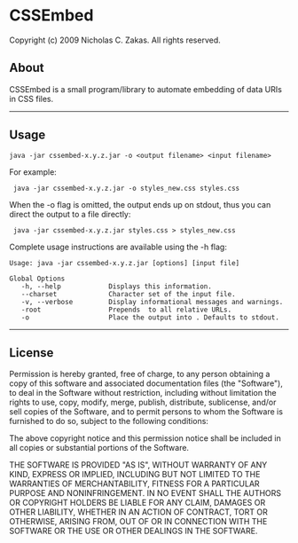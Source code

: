 # CSSEmbed
Copyright (c) 2009 Nicholas C. Zakas. All rights reserved.

## About

CSSEmbed is a small program/library to automate embedding of data URIs in
CSS files.

---

## Usage

    java -jar cssembed-x.y.z.jar -o <output filename> <input filename>

For example:

     java -jar cssembed-x.y.z.jar -o styles_new.css styles.css

When the -o flag is omitted, the output ends up on stdout, thus you can direct the output to a file directly:

     java -jar cssembed-x.y.z.jar styles.css > styles_new.css

Complete usage instructions are available using the -h flag:

    Usage: java -jar cssembed-x.y.z.jar [options] [input file]

    Global Options
       -h, --help            Displays this information.
       --charset             Character set of the input file.
       -v, --verbose         Display informational messages and warnings.
       -root                 Prepends  to all relative URLs.
       -o                    Place the output into . Defaults to stdout.

---

## License

Permission is hereby granted, free of charge, to any person obtaining a copy
of this software and associated documentation files (the "Software"), to deal
in the Software without restriction, including without limitation the rights
to use, copy, modify, merge, publish, distribute, sublicense, and/or sell
copies of the Software, and to permit persons to whom the Software is
furnished to do so, subject to the following conditions:

The above copyright notice and this permission notice shall be included in
all copies or substantial portions of the Software.

THE SOFTWARE IS PROVIDED "AS IS", WITHOUT WARRANTY OF ANY KIND, EXPRESS OR
IMPLIED, INCLUDING BUT NOT LIMITED TO THE WARRANTIES OF MERCHANTABILITY,
FITNESS FOR A PARTICULAR PURPOSE AND NONINFRINGEMENT. IN NO EVENT SHALL THE
AUTHORS OR COPYRIGHT HOLDERS BE LIABLE FOR ANY CLAIM, DAMAGES OR OTHER
LIABILITY, WHETHER IN AN ACTION OF CONTRACT, TORT OR OTHERWISE, ARISING FROM,
OUT OF OR IN CONNECTION WITH THE SOFTWARE OR THE USE OR OTHER DEALINGS IN
THE SOFTWARE.